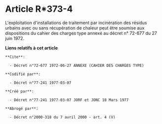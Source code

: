 # Article R*373-4

L'exploitation d'installations de traitement par incinération des résidus urbains avec ou sans récupération de chaleur peut
être soumise aux dispositions du cahier des charges type annexé au décret n° 72-677 du 27 juin 1972.

**Liens relatifs à cet article**

	**Cite**:

	  - Décret n°72-677 1972-06-27 ANNEXE (CAHIER DES CHARGES TYPE)

	**Codifié par**:

	  - Décret n°77-241 1977-03-07

	**Créé par**:

	  - Décret n°77-241 1977-03-07 JORF et JONC 18 Mars 1977

	**Abrogé par**:

	  - Décret n°2000-318 du 7 avril 2000 - art. 4 (V)
